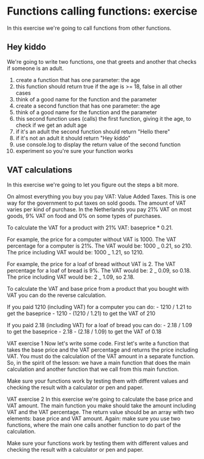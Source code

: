 # Functions calling functions: exercise

In this exercise we're going to call functions from other functions.

## Hey kiddo

We're going to write two functions, one that greets and another that checks if someone is an adult.

1. create a function that has one parameter: the age
2. this function should return true if the age is >= 18, false in all other cases
3. think of a good name for the function and the parameter
4. create a second function that has one parameter: the age
5. think of a good name for the function and the parameter
6. this second function uses (calls) the first function, giving it the age, to check if we get an adult age
7. if it's an adult the second function should return "Hello there"
8. if it's not an adult it should return "Hey kiddo"
9. use console.log to display the return value of the second function
10. experiment so you're sure your function works

## VAT calculations

In this exercise we're going to let you figure out the steps a bit more.

On almost everything you buy you pay VAT: Value Added Taxes. This is one way for the government to put taxes on sold goods. The amount of VAT varies per kind of purchase. In the Netherlands you pay 21% VAT on most goods, 9% VAT on food and 0% on some types of purchases.

To calculate the VAT for a product with 21% VAT: baseprice \* 0.21.

For example, the price for a computer without VAT is 1000. The VAT percentage for a computer is 21%. The VAT would be: 1000 _ 0.21, so 210. The price including VAT would be: 1000 _ 1.21, so 1210.

For example, the price for a loaf of bread without VAT is 2. The VAT percentage for a loaf of bread is 9%. The VAT would be: 2 _ 0.09, so 0.18. The price including VAT would be: 2 _ 1.09, so 2.18.

To calculate the VAT and base price from a product that you bought with VAT you can do the reverse calculation.

If you paid 1210 (including VAT) for a computer you can do: - 1210 / 1.21 to get the baseprice - 1210 - (1210 / 1.21) to get the VAT of 210

If you paid 2.18 (including VAT) for a loaf of bread you can do: - 2.18 / 1.09 to get the baseprice - 2.18 - (2.18 / 1.09) to get the VAT of 0.18

VAT exercise 1
Now let's write some code. First let's write a function that takes the base price and the VAT percentage and returns the price including VAT. You must do the calculation of the VAT amount in a separate function. So, in the spirit of the lesson: we have a main function that does the main calculation and another function that we call from this main function.

Make sure your functions work by testing them with different values and checking the result with a calculator or pen and paper.

VAT exercise 2
In this exercise we're going to calculate the base price and VAT amount. The main function you make should take the amount including VAT and the VAT percentage. The return value should be an array with two elements: base price and VAT amount. Again: make sure you use two functions, where the main one calls another function to do part of the calculation.

Make sure your functions work by testing them with different values and checking the result with a calculator or pen and paper.
